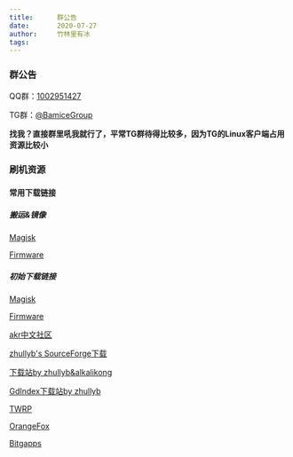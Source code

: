 ```yaml
---
title:      群公告
date:       2020-07-27
author:     竹林里有冰
tags:       
---
```


### 群公告

QQ群：[1002951427](https://jq.qq.com/?_wv=1027&k=3pIv122w)

TG群：[@BamiceGroup](https://t.me/BamiceGroup)

**找我？直接群里吼我就行了，平常TG群待得比较多，因为TG的Linux客户端占用资源比较小**

### 刷机资源

#### 常用下载链接

##### 搬运&镜像

[Magisk](https://zhullyb.lanzous.com/b03yvo3ja)

[Firmware](https://mirrors.bfsu.edu.cn/osdn//storage/g/x/xi/xiaomifirmwareupdater/)

##### 初始下载链接

[Magisk](https://github.com/topjohnwu/Magisk/releases)

[Firmware](https://xiaomifirmwareupdater.com/)

[akr中文社区](https://www.akr-developers.com/)

[zhullyb's SourceForge下载](https://sourceforge.net/projects/zhullyb/files/)

[下载站by zhullyb&alkalikong](https://d.alkali.top/)

[GdIndex下载站by zhullyb](https://dl.zhullyb.workers.dev/)

[TWRP](https://dl.twrp.me/dipper/)

[OrangeFox](https://sourceforge.net/projects/orangefox/files/dipper/)

[Bitgapps](https://bitgapps.cf/arm64/)
